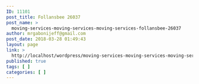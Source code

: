 ```yaml
---
ID: 11101
post_title: Follansbee 26037
post_name: >
  moving-services-moving-services-moving-services-follansbee-26037
author: mrgabonijeff@gmail.com
post_date: 2018-03-28 01:49:43
layout: page
link: >
  http://localhost/wordpress/moving-services-moving-services-moving-services-follansbee-26037/
published: true
tags: [ ]
categories: [ ]
---
```

